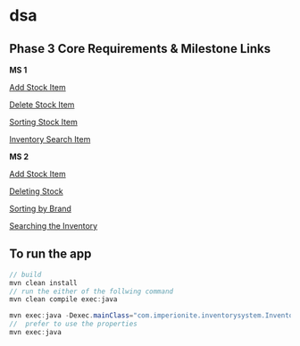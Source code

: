 # dsa

## Phase 3 Core Requirements & Milestone Links

**MS 1**

[Add Stock Item](https://github.com/imperionite/dsa/blob/p1/add-new-stock/src/main/java/com/imperionite/inventorysystem/InventorySystem.java)

[Delete Stock Item](https://github.com/imperionite/dsa/blob/p1/deleting-stock-item/src/main/java/com/imperionite/inventorysystem/InventorySystem.java)

[Sorting Stock Item](https://github.com/imperionite/dsa/blob/p1/sorting-stock/src/main/java/com/imperionite/inventorysystem/InventorySystem.java)

[Inventory Search Item](https://github.com/imperionite/dsa/blob/p1/inventory-search/src/main/java/com/imperionite/inventorysystem/InventorySystem.java)


**MS 2**

[Add Stock Item](https://github.com/imperionite/dsa/tree/p2/add-new-stockV2/src/main/java/com/imperionite/inventorysystem)

[Deleting Stock](https://github.com/imperionite/dsa/tree/p2/delete-stock/src/main/java/com/imperionite/inventorysystem)

[Sorting by Brand](https://github.com/imperionite/dsa/tree/p2/sorting-stock/src/main/java/com/imperionite/inventorysystem)

[Searching the Inventory](https://github.com/imperionite/dsa/tree/p2/inventory-search/src/main/java/com/imperionite/inventorysystem)


## To run the app

```java
// build
mvn clean install
// run the either of the follwing command
mvn clean compile exec:java

mvn exec:java -Dexec.mainClass="com.imperionite.inventorysystem.InventorySystem"
//  prefer to use the properties
mvn exec:java

```

